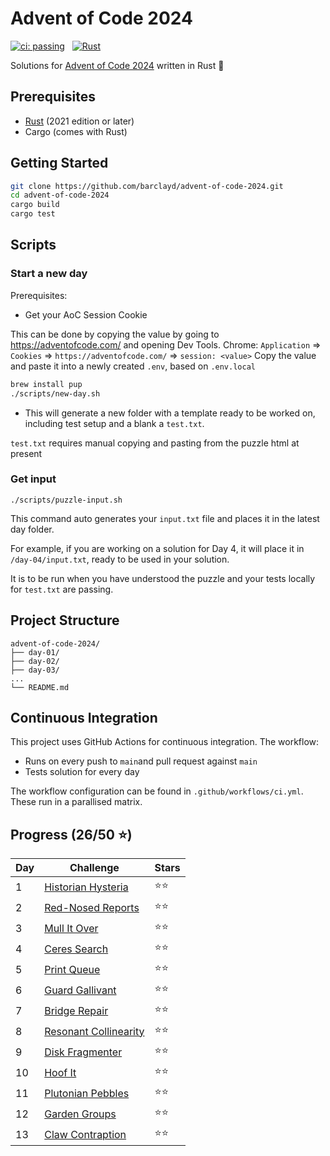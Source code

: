 # Advent of Code 2024

[![ci: passing](https://img.shields.io/badge/ci-passing-brightgreen?style=for-the-badge)](https://github.com/barclayd/advent-of-code-2024/actions)
&nbsp;
[![Rust](https://img.shields.io/badge/rust-%23000000.svg?style=for-the-badge&logo=rust&logoColor=orange)](https://www.rust-lang.org/)

Solutions for [Advent of Code 2024](https://adventofcode.com/2024) written in Rust 🦀

## Prerequisites

- [Rust](https://www.rust-lang.org/tools/install) (2021 edition or later)
- Cargo (comes with Rust)

## Getting Started

```bash
git clone https://github.com/barclayd/advent-of-code-2024.git
cd advent-of-code-2024
cargo build
cargo test
```

## Scripts

### Start a new day

Prerequisites: 

* Get your AoC Session Cookie

This can be done by copying the value by going to https://adventofcode.com/ and opening Dev Tools.
Chrome: `Application` => `Cookies` => `https://adventofcode.com/` => `session: <value>`
Copy the value and paste it into a newly created `.env`, based on `.env.local`

```sh
brew install pup
./scripts/new-day.sh
```

* This will generate a new folder with a template ready to be worked on, including test setup and a blank a `test.txt`.

`test.txt` requires manual copying and pasting from the puzzle html at present

### Get input

```shell
./scripts/puzzle-input.sh
```

This command auto generates your `input.txt` file and places it in the latest day folder.

For example, if you are working on a solution for Day 4, it will place it in `/day-04/input.txt`, ready to be used in your solution.

It is to be run when you have understood the puzzle and your tests locally for `test.txt` are passing.

## Project Structure

```
advent-of-code-2024/
├── day-01/
├── day-02/
├── day-03/
...
└── README.md
```

## Continuous Integration

This project uses GitHub Actions for continuous integration. The workflow:

- Runs on every push to `main`and pull request against `main`
- Tests solution for every day

The workflow configuration can be found in `.github/workflows/ci.yml`.
These run in a parallised matrix.

## Progress (26/50 ⭐️)

| Day | Challenge                                                           | Stars |
|-----|---------------------------------------------------------------------|------|
| 1   | [Historian Hysteria](https://adventofcode.com/2024/day/1)         | ⭐️⭐️ |
| 2   | [Red-Nosed Reports](https://adventofcode.com/2024/day/2)          | ⭐️⭐️ |
| 3   | [Mull It Over](https://adventofcode.com/2024/day/3)               | ⭐️⭐️ |
| 4   | [Ceres Search](https://adventofcode.com/2024/day/4)               | ⭐️⭐️ |
| 5   | [Print Queue](https://adventofcode.com/2024/day/5)                | ⭐️⭐️ |
| 6   | [Guard Gallivant](https://adventofcode.com/2024/day/6)            | ⭐️⭐️ |
| 7   | [Bridge Repair](https://adventofcode.com/2024/day/7)              | ⭐️⭐️ |
| 8   | [Resonant Collinearity](https://adventofcode.com/2024/day/8)      | ⭐⭐   |
| 9   | [Disk Fragmenter](https://adventofcode.com/2024/day/9) | ⭐️⭐️ |
| 10   | [Hoof It](https://adventofcode.com/2024/day/10) | ⭐️⭐  |
| 11   | [Plutonian Pebbles](https://adventofcode.com/2024/day/11) | ⭐️⭐  |
| 12   | [Garden Groups](https://adventofcode.com/2024/day/12) | ⭐️⭐  |
| 13   | [Claw Contraption](https://adventofcode.com/2024/day/13) | ⭐⭐   |
